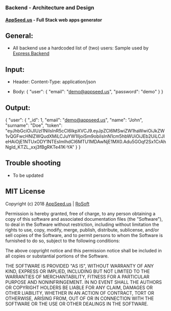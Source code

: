 ### Backend - Architecture and Design 
#### [AppSeed.us](https://www.appseed.us/?ref=github) - Full Stack web apps generator   


## General: 

* All backend use a hardcoded list of (two) users:
  Sample used by [Express Backend](https://github.com/rosoftdeveloper/appseed/blob/master/starter-express/config/users.js)  

## Input: 

* Header:
Content-Type: application/json

* Body:
{
	"user": {
		"email": "demo@appseed.us",
		"password": "demo"
	}
}

## Output: 

{
    "user": {
        "_id": 1,
        "email": "demo@appseed.us",
        "name": "John",
        "surname": "Doe",
        "token": "eyJhbGciOiJIUzI1NiIsInR5cCI6IkpXVCJ9.eyJpZCI6MSwiZW1haWwiOiJkZW1vQGFwcHNlZWQudXMiLCJuYW1lIjoiSm9obiIsInN1cm5hbWUiOiJEb2UiLCJleHAiOjE1NTUxODY1NTEsImlhdCI6MTU1MDAwNjE1MX0.Adu5GOqf2Sx1CrAhNgId_KTZL_xxj3fBgRKTe41K-YA"
    }
}

## Trouble shooting

* To be updated

## MIT License

Copyright (c) 2018 [AppSeed.us](https://www.appseed.us/?ref=github) | [RoSoft](https://www.rosoftware.ro/?ref=github)

Permission is hereby granted, free of charge, to any person obtaining a copy
of this software and associated documentation files (the "Software"), to deal
in the Software without restriction, including without limitation the rights
to use, copy, modify, merge, publish, distribute, sublicense, and/or sell
copies of the Software, and to permit persons to whom the Software is
furnished to do so, subject to the following conditions:

The above copyright notice and this permission notice shall be included in all
copies or substantial portions of the Software.

THE SOFTWARE IS PROVIDED "AS IS", WITHOUT WARRANTY OF ANY KIND, EXPRESS OR
IMPLIED, INCLUDING BUT NOT LIMITED TO THE WARRANTIES OF MERCHANTABILITY,
FITNESS FOR A PARTICULAR PURPOSE AND NONINFRINGEMENT. IN NO EVENT SHALL THE
AUTHORS OR COPYRIGHT HOLDERS BE LIABLE FOR ANY CLAIM, DAMAGES OR OTHER
LIABILITY, WHETHER IN AN ACTION OF CONTRACT, TORT OR OTHERWISE, ARISING FROM,
OUT OF OR IN CONNECTION WITH THE SOFTWARE OR THE USE OR OTHER DEALINGS IN THE
SOFTWARE.
